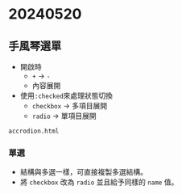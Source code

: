 # 20240520

## 手風琴選單

- 開啟時
    - `+` -> `-`
    - 內容展開
- 使用`:checked`來處理狀態切換
    - `checkbox` -> 多項目展開
    - `radio` -> 單項目展開

`accrodion.html`

### 單選

- 結構與多選一樣，可直接複製多選結構。
- 將 `checkbox` 改為 `radio` 並且給予同樣的 `name` 值。
